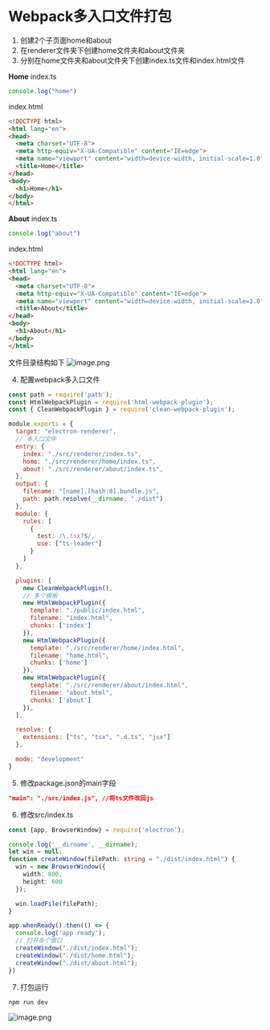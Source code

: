 # Webpack多入口文件打包
1. 创建2个子页面home和about
2. 在renderer文件夹下创建home文件夹和about文件夹
3. 分别在home文件夹和about文件夹下创建index.ts文件和index.html文件

**Home**
index.ts
```typescript
console.log("home")
```
index.html
```html
<!DOCTYPE html>
<html lang="en">
<head>
  <meta charset="UTF-8">
  <meta http-equiv="X-UA-Compatible" content="IE=edge">
  <meta name="viewport" content="width=device-width, initial-scale=1.0">
  <title>Home</title>
</head>
<body>
  <h1>Home</h1>
</body>
</html>
```
**About**
index.ts
```typescript
console.log("about")
```
index.html
```html
<!DOCTYPE html>
<html lang="en">
<head>
  <meta charset="UTF-8">
  <meta http-equiv="X-UA-Compatible" content="IE=edge">
  <meta name="viewport" content="width=device-width, initial-scale=1.0">
  <title>About</title>
</head>
<body>
  <h1>About</h1>
</body>
</html>
```
文件目录结构如下
![image.png](https://cdn.nlark.com/yuque/0/2021/png/743297/1635605344668-ef6ef2da-3455-43b0-96ff-1733bf08c954.png#clientId=u77d2d755-aaf6-4&from=paste&height=434&id=u922db57c&name=image.png&originHeight=434&originWidth=382&originalType=binary&ratio=1&size=20496&status=done&style=none&taskId=uafab9504-f9ef-4c1d-951b-be2f54f1e8c&width=382)

4. 配置webpack多入口文件
```javascript
const path = require('path');
const HtmlWebpackPlugin = require('html-webpack-plugin');
const { CleanWebpackPlugin } = require('clean-webpack-plugin');

module.exports = {
  target: "electron-renderer",
  // 多入口文件
  entry: {
    index: "./src/renderer/index.ts",
    home: "./src/renderer/home/index.ts",
    about: "./src/renderer/about/index.ts",
  },
  output: {
    filename: "[name].[hash:8].bundle.js",
    path: path.resolve(__dirname, "./dist")
  },
  module: {
    rules: [
      {
        test: /\.tsx?$/, 
        use: ["ts-loader"]
      }
    ]
  },

  plugins: [
    new CleanWebpackPlugin(),
    // 多个模板
    new HtmlWebpackPlugin({
      template: "./public/index.html",
      filename: "index.html",
      chunks: ['index']
    }),
    new HtmlWebpackPlugin({
      template: "./src/renderer/home/index.html",
      filename: "home.html",
      chunks: ['home']
    }),
    new HtmlWebpackPlugin({
      template: "./src/renderer/about/index.html",
      filename: "about.html",
      chunks: ['about']
    }),
  ],

  resolve: {
    extensions: ["ts", "tsx", ".d.ts", "jsx"]
  },

  mode: "development"
}
```

5. 修改package.json的main字段
```json
"main": "./src/index.js", //将ts文件改回js
```

6. 修改src/index.ts
```typescript
const {app, BrowserWindow} = require('electron');

console.log('__dirname', __dirname);
let win = null;
function createWindow(filePath: string = "./dist/index.html") {
  win = new BrowserWindow({
    width: 800,
    height: 600
  });

  win.loadFile(filePath);
}

app.whenReady().then(() => {
  console.log('app ready');
  // 打开多个窗口
  createWindow("./dist/index.html");
  createWindow("./dist/home.html");
  createWindow("./dist/about.html");
})
```

7. 打包运行
```bash
npm run dev
```
![image.png](https://cdn.nlark.com/yuque/0/2021/png/743297/1635605472562-5ae127a3-d16d-4fa8-b2e5-d0072e033ae6.png#clientId=u77d2d755-aaf6-4&from=paste&height=197&id=u539fcf22&name=image.png&originHeight=197&originWidth=522&originalType=binary&ratio=1&size=24537&status=done&style=none&taskId=u03b84f00-87ca-479c-b7db-970caa8223e&width=522)

